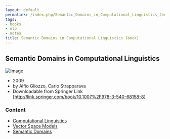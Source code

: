 ```yaml
---
layout: default
permalink: /index.php/Semantic_Domains_in_Computational_Linguistics_(book)
tags:
- books
- nlp
- notes
title: Semantic Domains in Computational Linguistics (book)
---
```

## Semantic Domains in Computational Linguistics

<img src="http://ecx.images-amazon.com/images/I/41R5wnsvR4L._SY344_BO1,204,203,200_.jpg" alt="Image">


- 2009
- by Alfio Gliozzo, Carlo Strapparava 
- Downloadable from Springer Link [http://link.springer.com/book/10.1007%2F978-3-540-68158-8]



### Content
- [Computational Linguistics](Computational_Linguistics)
- [Vector Space Models](Vector_Space_Models)
- [Semantic Domains](Semantic_Domains)
